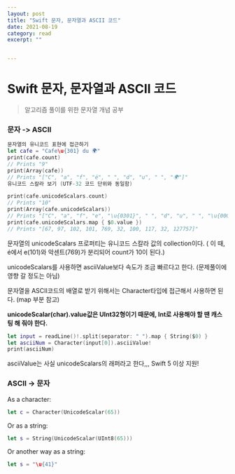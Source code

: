 ```yaml
---
layout: post
title: "Swift 문자, 문자열과 ASCII 코드" 
date: 2021-08-19
category: read 
excerpt: ""


---
```


# Swift 문자, 문자열과 ASCII 코드

> 알고리즘 풀이를 위한 문자열 개념 공부

### 문자 -> ASCII

```swift
문자열의 유니코드 표현에 접근하기
let cafe = "Cafe\u{301} du 🌍"
print(cafe.count)
// Prints "9"
print(Array(cafe))
// Prints "["C", "a", "f", "é", " ", "d", "u", " ", "🌍"]"
유니코드 스칼라 보기 (UTF-32 코드 단위와 동일함)

print(cafe.unicodeScalars.count)
// Prints "10"
print(Array(cafe.unicodeScalars))
// Prints "["C", "a", "f", "e", "\u{0301}", " ", "d", "u", " ", "\u{0001F30D}"]"
print(cafe.unicodeScalars.map { $0.value })
// Prints "[67, 97, 102, 101, 769, 32, 100, 117, 32, 127757]"
```

문자열의 unicodeScalars 프로퍼티는 유니코드 스칼라 값의 collection이다.
( 이 때, é에서 e(101)와 악센트(769)가 분리되어 count가 10이 된다.)

unicodeScalars를 사용하면 asciiValue보다 속도가 조금 빠르다고 한다. (문제풀이에 영향 갈 정도는 아님)

문자열을 ASCII코드의 배열로 받기 위해서는 Character타입에 접근해서 사용하면 된다. (map 부분 참고)

**unicodeScalar(char).value값은 UInt32형이기 때문에, Int로 사용해야 할 땐 캐스팅 해 줘야 한다.**

```swift
let input = readLine()!.split(separator: " ").map { String($0) }
let asciiNum = Character(input[0]).asciiValue!
print(asciiNum)
```

asciiValue는 사실 unicodeScalars의 래퍼라고 한다,,, Swift 5 이상 지원!

### ASCII -> 문자

As a character:

```swift
let c = Character(UnicodeScalar(65))
```

Or as a string:

```swift
let s = String(UnicodeScalar(UInt8(65)))
```

Or another way as a string:

```swift
let s = "\u{41}"
```

